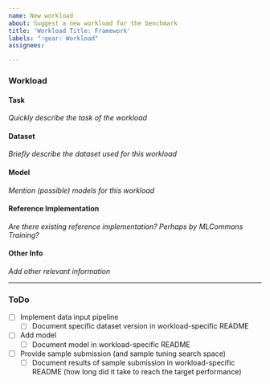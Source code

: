 ```yaml
---
name: New workload
about: Suggest a new workload for the benchmark
title: 'Workload Title: Framework'
labels: ":gear: Workload"
assignees: 

---
```


### Workload

#### Task

*Quickly describe the task of the workload*

#### Dataset

*Briefly describe the dataset used for this workload*

#### Model

*Mention (possible) models for this workload*

#### Reference Implementation

*Are there existing reference implementation? Perhaps by MLCommons Training?*

#### Other Info

*Add other relevant information*

---

### ToDo

- [ ] Implement data input pipeline
  - [ ] Document specific dataset version in workload-specific README
- [ ] Add model
  - [ ] Document model in workload-specific README
- [ ] Provide sample submission (and sample tuning search space)
  - [ ] Document results of sample submission in workload-specific README (how long did it take to reach the target performance)
